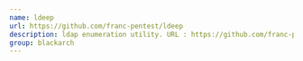 ```yaml
---
name: ldeep
url: https://github.com/franc-pentest/ldeep
description: ldap enumeration utility. URL : https://github.com/franc-pentest/ldeep Groups : blackarch blackarch-recon
group: blackarch
---
```

